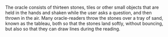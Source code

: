 

The oracle consists of thirteen stones, tiles or other small objects that are held in the hands and shaken while the user asks a question, and then thrown in the air.  Many oracle-readers throw the stones over a tray of sand, known as the tableau, both so that the stones land softly, without bouncing, but also so that they can draw lines during the reading.


